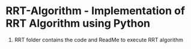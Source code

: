 # RRT-Algorithm - Implementation of RRT Algorithm using Python

1) RRT folder contains the code and ReadMe to execute RRT algorithm 
